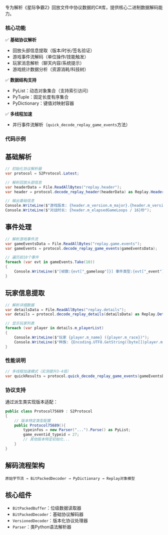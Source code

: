 ﻿
专为解析《星际争霸2》回放文件中协议数据的C#库，提供核心二进制数据解码能力。

### 核心功能

✅ **基础协议解析**
- 回放头部信息提取（版本/时长/签名验证）
- 游戏事件流解码（单位操作/技能触发）
- 玩家消息解析（聊天内容/系统提示）
- 游戏统计数据分析（资源消耗/科技树）

✅ **数据结构支持**
- PyList：动态对象集合（支持索引访问）
- PyTuple：固定长度有序集合
- PyDictionary：键值对映射容器

✅ **多线程加速**
- 并行事件流解析（`quick_decode_replay_game_events`方法）

### 代码示例

## 基础解析

```csharp
// 初始化协议解析器
var protocol = S2Protocol.Latest;

// 解析回放头部信息
var headerData = File.ReadAllBytes("replay.header");
var header = protocol.decode_replay_header(headerData) as Replay.Header;

// 输出基础信息
Console.WriteLine($"游戏版本: {header.m_version.m_major}.{header.m_version.m_minor}");
Console.WriteLine($"对战时长: {header.m_elapsedGameLoops / 16}秒");
```

## 事件处理
```csharp
// 解析游戏事件流
var gameEventsData = File.ReadAllBytes("replay.game.events");
var gameEvents = protocol.decode_replay_game_events(gameEventsData);

// 遍历前10个事件
foreach (var evt in gameEvents.Take(10)) 
{
    Console.WriteLine($"[帧数:{evt["_gameloop"]}] 事件类型:{evt["_event"]}");
}
```

## 玩家信息提取
```csharp
// 解析详细数据
var detailsData = File.ReadAllBytes("replay.details");
var details = protocol.decode_replay_details(detailsData) as Replay.Details;

// 显示玩家列表
foreach (var player in details.m_playerList)
{
    Console.WriteLine($"玩家 {player.m_name} ({player.m_race})");
    Console.WriteLine($"种族: {Encoding.UTF8.GetString((byte[])player.m_race)}");
}
```

### 性能说明

```csharp
// 多线程加速模式（实测提升3-4倍）
var quickResults = protocol.quick_decode_replay_game_events(gameEventsData);
```

### 协议支持

通过派生类实现版本适配：
```csharp
public class Protocol75689 : S2Protocol
{
    // 版本特定类型配置
    public Protocol75689(){
        typeinfos = new Parser("...").Parse() as PyList;
        game_eventid_typeid = 27;
        // 其他版本特定初始化...
    }
}
```

## 解码流程架构
```
原始字节流 → BitPackedDecoder → PyDictionary → Replay对象模型
```

## 核心组件
- `BitPackedBuffer`：位级数据读取器
- `BitPackedDecoder`：基础协议解码器
- `VersionedDecoder`：版本化协议处理器
- `Parser`：类Python语法解析器